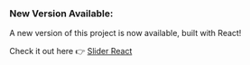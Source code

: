 ### New Version Available:

A new version of this project is now available, built with React!

Check it out here 👉 [Slider React](https://github.com/feramjo-webdev/slider-react.git)
